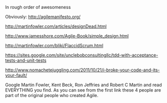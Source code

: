 In rough order of awesomeness

Obviously: http://agilemanifesto.org/

http://martinfowler.com/articles/designDead.html

http://www.jamesshore.com/Agile-Book/simple_design.html

http://martinfowler.com/bliki/FlaccidScrum.html

https://sites.google.com/site/unclebobconsultingllc/tdd-with-acceptance-tests-and-unit-tests

http://www.nomachetejuggling.com/2011/10/21/i-broke-your-code-and-its-your-fault/

Google Martin Fowler, Kent Beck, Ron Jeffries and Robert C Martin and read EVERYTHING you find.  As you can see from the first link these 4 people are part of the original people who created Agile.
